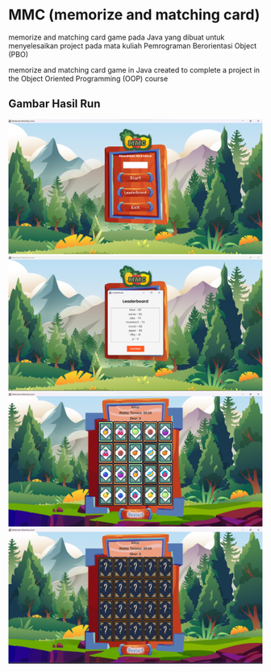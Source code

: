 # MMC (memorize and matching card)
memorize and matching card game pada Java yang dibuat untuk menyelesaikan project pada mata kuliah Pemrograman Berorientasi Object (PBO)

memorize and matching card game in Java created to complete a project in the Object Oriented Programming (OOP) course


## Gambar Hasil Run

![Hasil Run](/hasilProgram1.png)
![Hasil Run](/hasilProgram2.png)
![Hasil Run](/hasilProgram3.png)
![Hasil Run](/hasilProgram4.png)
